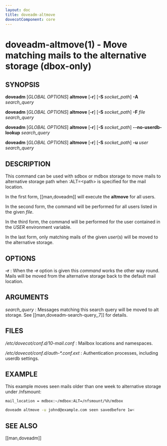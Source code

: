 ```yaml
---
layout: doc
title: doveadm-altmove
dovecotComponent: core
---
```


# doveadm-altmove(1) - Move matching mails to the alternative storage (dbox-only)

## SYNOPSIS

**doveadm** [*GLOBAL OPTIONS*] **altmove**
  [**-r**]
  [**-S** *socket_path*]
  **-A** *search_query*

**doveadm** [*GLOBAL OPTIONS*] **altmove**
  [**-r**]
  [**-S** *socket_path*]
  **-F** *file search_query*

**doveadm** [*GLOBAL OPTIONS*] **altmove**
  [**-r**]
  [**-S** *socket_path*]
  **\-\-no-userdb-lookup** *search_query*

**doveadm** [*GLOBAL OPTIONS*] **altmove**
  [**-r**]
  [**-S** *socket_path*]
  **-u** *user search_query*

## DESCRIPTION

This command can be used with sdbox or mdbox storage to move mails to
alternative storage path when :ALT=\<path\> is specified for the mail
location.

In the first form, [[man,doveadm]] will execute the **altmove** for all users.

In the second form, the command will be performed for all users listed in
the given *file*.

In the third form, the command will be performed for the user contained in the
*USER* environment variable.

In the last form, only matching mails of the given *user*(s) will be
moved to the alternative storage.

<!-- @include: global-options.inc -->

## OPTIONS

<!-- @include: option-A.inc -->

<!-- @include: option-F-file.inc -->

<!-- @include: option-no-userdb-lookup.inc -->

**-r**
:   When the **-r** option is given this *command* works the other way
    round. Mails will be moved from the alternative storage back to the
    default mail location.

<!-- @include: option-S-socket.inc -->

<!-- @include: option-u-user.inc -->

## ARGUMENTS

*search_query*
:   Messages matching this search query will be moved to alt storage. See
    [[man,doveadm-search-query,,7]] for details.

## FILES

*/etc/dovecot/conf.d/10-mail.conf*
:   Mailbox locations and namespaces.

*/etc/dovecot/conf.d/auth-\*.conf.ext*
:   Authentication processes, including userdb settings.

## EXAMPLE

This example moves seen mails older than one week to alternative
storage under /nfsmount:

```
mail_location = mdbox:~/mdbox:ALT=/nfsmount/%h/mdbox
```

```sh
doveadm altmove -u johnd@example.com seen savedbefore 1w<
```

<!-- @include: reporting-bugs.inc -->

## SEE ALSO

[[man,doveadm]]
